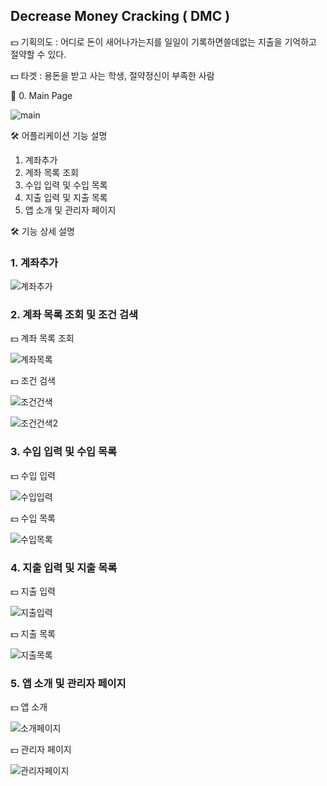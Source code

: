 ## Decrease Money Cracking ( DMC )

💵 기획의도 : 어디로 돈이 새어나가는지를 일일이 기록하면쓸데없는 지출을 기억하고 절약할 수 있다.

💵 타겟 : 용돈을 받고 사는 학생, 절약정신이 부족한 사람


📱 0. Main Page

![main](https://user-images.githubusercontent.com/59694789/110213165-30b7e980-7ee2-11eb-8ea3-039d55cf9c60.PNG)

🛠 어플리케이션 기능 설명

1. 계좌추가
2. 계좌 목록 조회
3. 수입 입력 및 수입 목록
4. 지출 입력 및 지출 목록
5. 앱 소개 및 관리자 페이지

🛠 기능 상세 설명

### 1. 계좌추가

![계좌추가](https://user-images.githubusercontent.com/59694789/110213355-04e93380-7ee3-11eb-9311-8ea498e6ec58.png)

### 2. 계좌 목록 조회 및 조건 검색

💵 계좌 목록 조회

![계좌목록](https://user-images.githubusercontent.com/59694789/110213354-04509d00-7ee3-11eb-87e8-0a6c4a20888d.PNG)

💵 조건 검색

![조건건색](https://user-images.githubusercontent.com/59694789/110213363-07e42400-7ee3-11eb-8493-2ec144c520cb.PNG)

![조건건색2](https://user-images.githubusercontent.com/59694789/110213348-0286d980-7ee3-11eb-9d9b-b6d189b92eb7.PNG)

### 3. 수입 입력 및 수입 목록

💵 수입 입력

![수입입력](https://user-images.githubusercontent.com/59694789/110213362-074b8d80-7ee3-11eb-8373-a0da8cf56ea7.PNG)

💵 수입 목록

![수입목록](https://user-images.githubusercontent.com/59694789/110213361-06b2f700-7ee3-11eb-9698-a109c1e69c13.PNG)

### 4. 지출 입력 및 지출 목록

💵 지출 입력

![지출입력](https://user-images.githubusercontent.com/59694789/110213351-03b80680-7ee3-11eb-9111-b40d05a145ae.PNG)

💵 지출 목록

![지출목록](https://user-images.githubusercontent.com/59694789/110213350-031f7000-7ee3-11eb-8ba3-ec3ea553d0a8.PNG)

### 5. 앱 소개 및 관리자 페이지

💵 앱 소개

![소개페이지](https://user-images.githubusercontent.com/59694789/110213359-061a6080-7ee3-11eb-8fb3-6503f8f401cd.PNG)

💵 관리자 페이지

![관리자페이지](https://user-images.githubusercontent.com/59694789/110213356-0581ca00-7ee3-11eb-8341-c8cca739e7c1.PNG)





